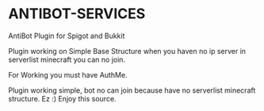 # ANTIBOT-SERVICES
AntiBot Plugin for Spigot and Bukkit

Plugin working on Simple Base Structure when you haven no ip server in serverlist minecraft you can no join.

For Working you must have AuthMe.

Plugin working simple, bot no can join because have no serverlist minecraft structure. Ez :) Enjoy this source.
